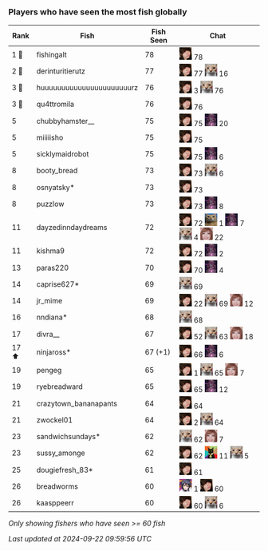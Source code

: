 ### Players who have seen the most fish globally
| Rank | Fish | Fish Seen | Chat |
|------|--------|-----------|-------|
| 1 🥇  | fishingalt  | 78 | ![breadworms](https://raw.githubusercontent.com/blableblup/gofish/main/images/players/breadworms.png) 78 |
| 2 🥈  | derinturitierutz  | 77 | ![breadworms](https://raw.githubusercontent.com/blableblup/gofish/main/images/players/breadworms.png) 77  ![psp1g](https://raw.githubusercontent.com/blableblup/gofish/main/images/players/psp1g.png) 16 |
| 3 🥉  | huuuuuuuuuuuuuuuuuuuuuurz  | 76 | ![breadworms](https://raw.githubusercontent.com/blableblup/gofish/main/images/players/breadworms.png) 3  ![psp1g](https://raw.githubusercontent.com/blableblup/gofish/main/images/players/psp1g.png) 76 |
| 3 🥉  | qu4ttromila  | 76 | ![breadworms](https://raw.githubusercontent.com/blableblup/gofish/main/images/players/breadworms.png) 76 |
| 5  | chubbyhamster__  | 75 | ![breadworms](https://raw.githubusercontent.com/blableblup/gofish/main/images/players/breadworms.png) 75  ![julialuxel](https://raw.githubusercontent.com/blableblup/gofish/main/images/players/julialuxel.png) 20 |
| 5  | miiiiisho  | 75 | ![breadworms](https://raw.githubusercontent.com/blableblup/gofish/main/images/players/breadworms.png) 75 |
| 5  | sicklymaidrobot  | 75 | ![breadworms](https://raw.githubusercontent.com/blableblup/gofish/main/images/players/breadworms.png) 75  ![julialuxel](https://raw.githubusercontent.com/blableblup/gofish/main/images/players/julialuxel.png) 6 |
| 8  | booty_bread  | 73 | ![breadworms](https://raw.githubusercontent.com/blableblup/gofish/main/images/players/breadworms.png) 73  ![psp1g](https://raw.githubusercontent.com/blableblup/gofish/main/images/players/psp1g.png) 6 |
| 8  | osnyatsky*  | 73 | ![breadworms](https://raw.githubusercontent.com/blableblup/gofish/main/images/players/breadworms.png) 73 |
| 8  | puzzlow  | 73 | ![breadworms](https://raw.githubusercontent.com/blableblup/gofish/main/images/players/breadworms.png) 73  ![julialuxel](https://raw.githubusercontent.com/blableblup/gofish/main/images/players/julialuxel.png) 8 |
| 11  | dayzedinndaydreams  | 72 | ![breadworms](https://raw.githubusercontent.com/blableblup/gofish/main/images/players/breadworms.png) 72  ![d_egree](https://raw.githubusercontent.com/blableblup/gofish/main/images/players/d_egree.png) 1  ![julialuxel](https://raw.githubusercontent.com/blableblup/gofish/main/images/players/julialuxel.png) 7  ![psp1g](https://raw.githubusercontent.com/blableblup/gofish/main/images/players/psp1g.png) 4  ![vaiastol](https://raw.githubusercontent.com/blableblup/gofish/main/images/players/vaiastol.png) 22 |
| 11  | kishma9  | 72 | ![breadworms](https://raw.githubusercontent.com/blableblup/gofish/main/images/players/breadworms.png) 72  ![julialuxel](https://raw.githubusercontent.com/blableblup/gofish/main/images/players/julialuxel.png) 2 |
| 13  | paras220  | 70 | ![breadworms](https://raw.githubusercontent.com/blableblup/gofish/main/images/players/breadworms.png) 70  ![julialuxel](https://raw.githubusercontent.com/blableblup/gofish/main/images/players/julialuxel.png) 4 |
| 14  | caprise627*  | 69 | ![psp1g](https://raw.githubusercontent.com/blableblup/gofish/main/images/players/psp1g.png) 69 |
| 14  | jr_mime  | 69 | ![breadworms](https://raw.githubusercontent.com/blableblup/gofish/main/images/players/breadworms.png) 22  ![psp1g](https://raw.githubusercontent.com/blableblup/gofish/main/images/players/psp1g.png) 69  ![vaiastol](https://raw.githubusercontent.com/blableblup/gofish/main/images/players/vaiastol.png) 12 |
| 16  | nndiana*  | 68 | ![psp1g](https://raw.githubusercontent.com/blableblup/gofish/main/images/players/psp1g.png) 68 |
| 17  | divra__  | 67 | ![breadworms](https://raw.githubusercontent.com/blableblup/gofish/main/images/players/breadworms.png) 52  ![psp1g](https://raw.githubusercontent.com/blableblup/gofish/main/images/players/psp1g.png) 63  ![vaiastol](https://raw.githubusercontent.com/blableblup/gofish/main/images/players/vaiastol.png) 18 |
| 17 ⬆ | ninjaross*  | 67 (+1) | ![breadworms](https://raw.githubusercontent.com/blableblup/gofish/main/images/players/breadworms.png) 66  ![julialuxel](https://raw.githubusercontent.com/blableblup/gofish/main/images/players/julialuxel.png) 6 |
| 19  | pengeg  | 65 | ![breadworms](https://raw.githubusercontent.com/blableblup/gofish/main/images/players/breadworms.png) 1  ![psp1g](https://raw.githubusercontent.com/blableblup/gofish/main/images/players/psp1g.png) 65  ![vaiastol](https://raw.githubusercontent.com/blableblup/gofish/main/images/players/vaiastol.png) 7 |
| 19  | ryebreadward  | 65 | ![breadworms](https://raw.githubusercontent.com/blableblup/gofish/main/images/players/breadworms.png) 65  ![julialuxel](https://raw.githubusercontent.com/blableblup/gofish/main/images/players/julialuxel.png) 12 |
| 21  | crazytown_bananapants  | 64 | ![breadworms](https://raw.githubusercontent.com/blableblup/gofish/main/images/players/breadworms.png) 64 |
| 21  | zwockel01  | 64 | ![breadworms](https://raw.githubusercontent.com/blableblup/gofish/main/images/players/breadworms.png) 2  ![psp1g](https://raw.githubusercontent.com/blableblup/gofish/main/images/players/psp1g.png) 64 |
| 23  | sandwichsundays*  | 62 | ![psp1g](https://raw.githubusercontent.com/blableblup/gofish/main/images/players/psp1g.png) 62  ![vaiastol](https://raw.githubusercontent.com/blableblup/gofish/main/images/players/vaiastol.png) 7 |
| 23  | sussy_amonge  | 62 | ![breadworms](https://raw.githubusercontent.com/blableblup/gofish/main/images/players/breadworms.png) 62  ![omie](https://raw.githubusercontent.com/blableblup/gofish/main/images/players/omie.png) 11  ![psp1g](https://raw.githubusercontent.com/blableblup/gofish/main/images/players/psp1g.png) 5 |
| 25  | dougiefresh_83*  | 61 | ![breadworms](https://raw.githubusercontent.com/blableblup/gofish/main/images/players/breadworms.png) 61 |
| 26  | breadworms  | 60 | ![ajspyman](https://raw.githubusercontent.com/blableblup/gofish/main/images/players/ajspyman.png) 1  ![breadworms](https://raw.githubusercontent.com/blableblup/gofish/main/images/players/breadworms.png) 60 |
| 26  | kaasppeerr  | 60 | ![breadworms](https://raw.githubusercontent.com/blableblup/gofish/main/images/players/breadworms.png) 60  ![psp1g](https://raw.githubusercontent.com/blableblup/gofish/main/images/players/psp1g.png) 6 |

_Only showing fishers who have seen >= 60 fish_

_Last updated at 2024-09-22 09:59:56 UTC_